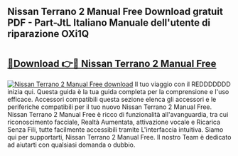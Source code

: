 ## Nissan Terrano 2 Manual Free Download gratuit PDF - Part-JtL Italiano Manuale dell'utente di riparazione OXi1Q

# <h2><a href="http://dfeazbc.blite.top/?on=Nissan+Terrano+2+Manual+Free">🔗Download 👉🔴 Nissan Terrano 2 Manual Free</a></h2>

[![Nissan Terrano 2 Manual Free download](https://i.imgur.com/lujVjoI.png)](http://dfeazbc.blite.top/?on=Nissan+Terrano+2+Manual+Free)
Il tuo viaggio con il REDDDDDDD inizia qui. Questa guida è la tua guida completa per la comprensione e l'uso efficace. Accessori compatibili questa sezione elenca gli accessori e le periferiche compatibili per il tuo nuovo Nissan Terrano 2 Manual Free. Nissan Terrano 2 Manual Free è ricco di funzionalità all'avanguardia, tra cui riconoscimento facciale, Realtà Aumentata, attivazione vocale e Ricarica Senza Fili, tutte facilmente accessibili tramite L'interfaccia intuitiva. Siamo qui per supportarti, Nissan Terrano 2 Manual Free. Il nostro Team è dedicato ad aiutarti con qualsiasi domanda o dubbio.
